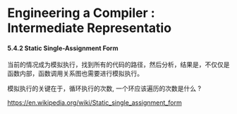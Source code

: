 # Engineering a Compiler : Intermediate Representatio



#### 5.4.2 Static Single-Assignment Form
当前的情况成为模拟执行，找到所有的代码的路径，然后分析，结果是，不仅仅是函数内部，函数调用关系图也需要进行模拟执行。

模拟执行的关键在于，循环执行的次数, 一个环应该遍历的次数是什么 ?

https://en.wikipedia.org/wiki/Static_single_assignment_form
